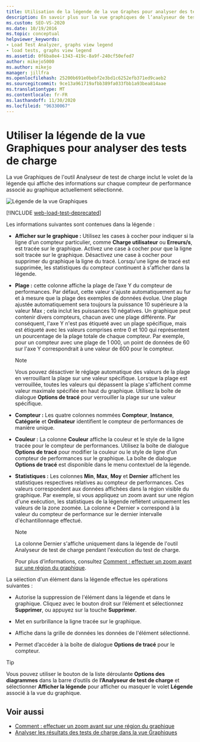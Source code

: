 ```yaml
---
title: Utilisation de la légende de la vue Graphes pour analyser des tests de charge
description: En savoir plus sur la vue graphiques de l’analyseur de test de charge, qui comprend un panneau légende qui affiche des informations sur les compteurs de performances pour un graphique sélectionné.
ms.custom: SEO-VS-2020
ms.date: 10/19/2016
ms.topic: conceptual
helpviewer_keywords:
- Load Test Analyzer, graphs view legend
- load tests, graphs view legend
ms.assetid: 0f6ba8e4-1343-419c-8a9f-240cf50efed7
author: mikejo5000
ms.author: mikejo
manager: jillfra
ms.openlocfilehash: 25200b691e0bebf2e3bd1c6252efb371ed9caeb2
ms.sourcegitcommit: 9ce13a961719afbb389fa033fbb1a93bea814aae
ms.translationtype: MT
ms.contentlocale: fr-FR
ms.lasthandoff: 11/30/2020
ms.locfileid: "96330067"
---
```

# <a name="use-the-graphs-view-legend-to-analyze-load-tests"></a>Utiliser la légende de la vue Graphiques pour analyser des tests de charge

La vue Graphiques de l'outil Analyseur de test de charge inclut le volet de la légende qui affiche des informations sur chaque compteur de performance associé au graphique actuellement sélectionné.

![Légende de la vue Graphiques](../test/media/load_viewlegend.png)

[!INCLUDE [web-load-test-deprecated](includes/web-load-test-deprecated.md)]

Les informations suivantes sont contenues dans la légende :

- **Afficher sur le graphique :** Utilisez les cases à cocher pour indiquer si la ligne d’un compteur particulier, comme **Charge utilisateur** ou **Erreurs/s**, est tracée sur le graphique. Activez une case à cocher pour que la ligne soit tracée sur le graphique. Désactivez une case à cocher pour supprimer du graphique la ligne du tracé. Lorsqu'une ligne de tracé est supprimée, les statistiques du compteur continuent à s'afficher dans la légende.

- **Plage :** cette colonne affiche la plage de l’axe Y du compteur de performances. Par défaut, cette valeur s'ajuste automatiquement au fur et à mesure que la plage des exemples de données évolue. Une plage ajustée automatiquement sera toujours la puissance 10 supérieure à la valeur Max ; cela inclut les puissances 10 négatives. Un graphique peut contenir divers compteurs, chacun avec une plage différente. Par conséquent, l'axe Y n'est pas étiqueté avec un plage spécifique, mais est étiqueté avec les valeurs comprises entre 0 et 100 qui représentent un pourcentage de la plage totale de chaque compteur. Par exemple, pour un compteur avec une plage de 1 000, un point de données de 60 sur l'axe Y correspondrait à une valeur de 600 pour le compteur.

    > [!NOTE]
    > Vous pouvez désactiver le réglage automatique des valeurs de la plage en verrouillant la plage sur une valeur spécifique. Lorsque la plage est verrouillée, toutes les valeurs qui dépassent la plage s'affichent comme valeur maximale spécifiée en haut du graphique. Utilisez la boîte de dialogue **Options de tracé** pour verrouiller la plage sur une valeur spécifique.

- **Compteur :** Les quatre colonnes nommées **Compteur**, **Instance**, **Catégorie** et **Ordinateur** identifient le compteur de performances de manière unique.

- **Couleur :** La colonne **Couleur** affiche la couleur et le style de la ligne tracée pour le compteur de performances. Utilisez la boîte de dialogue **Options de tracé** pour modifier la couleur ou le style de ligne d’un compteur de performances sur le graphique. La boîte de dialogue **Options de tracé** est disponible dans le menu contextuel de la légende.

- **Statistiques :** Les colonnes **Min**, **Max**, **Moy** et **Dernier** affichent les statistiques respectives relatives au compteur de performances. Ces valeurs correspondent aux données affichées dans la région visible du graphique. Par exemple, si vous appliquez un zoom avant sur une région d'une exécution, les statistiques de la légende reflètent uniquement les valeurs de la zone zoomée. La colonne « Dernier » correspond à la valeur du compteur de performance sur le dernier intervalle d'échantillonnage effectué.

    > [!NOTE]
    > La colonne Dernier s'affiche uniquement dans la légende de l'outil Analyseur de test de charge pendant l'exécution du test de charge.

     Pour plus d’informations, consultez [Comment : effectuer un zoom avant sur une région du graphique](../test/how-to-zoom-in-on-a-region-of-the-graph-in-load-test-results.md).

La sélection d'un élément dans la légende effectue les opérations suivantes :

- Autorise la suppression de l'élément dans la légende et dans le graphique. Cliquez avec le bouton droit sur l’élément et sélectionnez **Supprimer**, ou appuyez sur la touche **Supprimer**.

- Met en surbrillance la ligne tracée sur le graphique.

- Affiche dans la grille de données les données de l'élément sélectionné.

- Permet d’accéder à la boîte de dialogue **Options de tracé** pour le compteur.

> [!TIP]
> Vous pouvez utiliser le bouton de la liste déroulante **Options des diagrammes** dans la barre d’outils de **l’Analyseur de test de charge** et sélectionner **Afficher la légende** pour afficher ou masquer le volet **Légende** associé à la vue du graphique.

## <a name="see-also"></a>Voir aussi

- [Comment : effectuer un zoom avant sur une région du graphique](../test/how-to-zoom-in-on-a-region-of-the-graph-in-load-test-results.md)
- [Analyser les résultats des tests de charge dans la vue Graphiques](../test/analyze-load-test-results-in-the-graphs-view.md)
